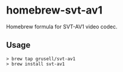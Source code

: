 # homebrew-svt-av1
Homebrew formula for SVT-AV1 video codec.

## Usage
```
> brew tap grusell/svt-av1
> brew install svt-av1
```

